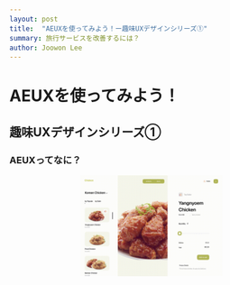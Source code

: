 ```yaml
---
layout: post
title:  "AEUXを使ってみよう！ー趣味UXデザインシリーズ①"
summary: 旅行サービスを改善するには？
author: Joowon Lee
---
```

# AEUXを使ってみよう！

## 趣味UXデザインシリーズ①

### AEUXってなに？
<center><img src="/assets/Desktop-2.gif " width="50%" height="50%"></center>
